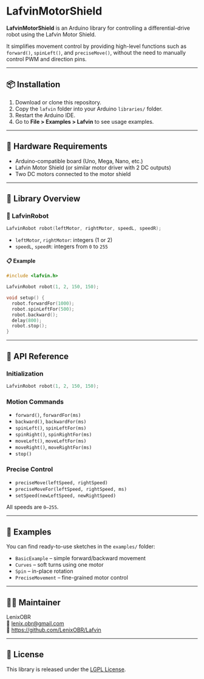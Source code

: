 # LafvinMotorShield

**LafvinMotorShield** is an Arduino library for controlling a differential-drive robot using the Lafvin Motor Shield.

It simplifies movement control by providing high-level functions such as `forward()`, `spinLeft()`, and `preciseMove()`, without the need to manually control PWM and direction pins.

---

## 📦 Installation

1. Download or clone this repository.
2. Copy the `lafvin` folder into your Arduino `libraries/` folder.
3. Restart the Arduino IDE.
4. Go to **File > Examples > Lafvin** to see usage examples.

---

## 🔌 Hardware Requirements

- Arduino-compatible board (Uno, Mega, Nano, etc.)
- Lafvin Motor Shield (or similar motor driver with 2 DC outputs)
- Two DC motors connected to the motor shield

---

## 🧰 Library Overview

### 🚗 LafvinRobot

```cpp
LafvinRobot robot(leftMotor, rightMotor, speedL, speedR);
```

- `leftMotor`, `rightMotor`: integers (1 or 2)
- `speedL`, `speedR`: integers from `0` to `255`

#### 📋 Example

```cpp
#include <lafvin.h>

LafvinRobot robot(1, 2, 150, 150);

void setup() {
  robot.forwardFor(1000);
  robot.spinLeftFor(500);
  robot.backward();
  delay(800);
  robot.stop();
}
```

---

## 🧠 API Reference

### Initialization

```cpp
LafvinRobot robot(1, 2, 150, 150);
```

### Motion Commands

- `forward()`, `forwardFor(ms)`
- `backward()`, `backwardFor(ms)`
- `spinLeft()`, `spinLeftFor(ms)`
- `spinRight()`, `spinRightFor(ms)`
- `moveLeft()`, `moveLeftFor(ms)`
- `moveRight()`, `moveRightFor(ms)`
- `stop()`

### Precise Control

- `preciseMove(leftSpeed, rightSpeed)`
- `preciseMoveFor(leftSpeed, rightSpeed, ms)`
- `setSpeed(newLeftSpeed, newRightSpeed)`

All speeds are `0–255`.

---

## 📂 Examples

You can find ready-to-use sketches in the `examples/` folder:

- `BasicExample` – simple forward/backward movement
- `Curves` – soft turns using one motor
- `Spin` – in-place rotation
- `PreciseMovement` – fine-grained motor control

---

## 🧑‍💻 Maintainer

LenixOBR  
📧 lenix.obr@gmail.com  
🔗 https://github.com/LenixOBR/Lafvin

---

## 📝 License

This library is released under the [LGPL License](https://www.gnu.org/licenses/lgpl-3.0.html).
